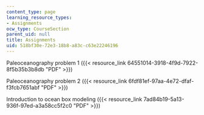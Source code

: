 ```yaml
---
content_type: page
learning_resource_types:
- Assignments
ocw_type: CourseSection
parent_uid: null
title: Assignments
uid: 518bf30e-72e3-18b8-a83c-c63e22246196
---
```


Paleoceanography problem 1 ({{< resource_link 64551014-3918-4f9d-7922-8f5b35b3b8db "PDF" >}})

Paleoceanography problem 2 ({{< resource_link 6fdf81ef-97aa-4e72-dfaf-f3fcb7651abf "PDF" >}})

Introduction to ocean box modeling ({{< resource_link 7ad84b19-5a13-936f-97ed-a3a58cc5f2c0 "PDF" >}})